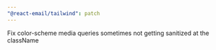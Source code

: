 ```yaml
---
"@react-email/tailwind": patch
---
```


Fix color-scheme media queries sometimes not getting sanitized at the className
